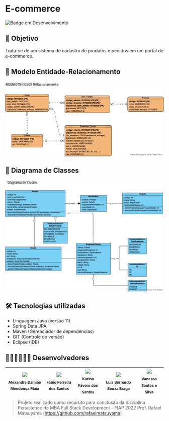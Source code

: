 # E-commerce

![Badge em Desenvolvimento](http://img.shields.io/static/v1?label=STATUS&message=EM%20DESENVOLVIMENTO&color=GREEN&style=for-the-badge)

## 🎯 Objetivo

Trata-se de um sistema de cadastro de produtos e pedidos em um portal de e-commerce.

## 📐 Modelo Entidade-Relacionamento

![MER](images/MER.vpd.jpg)

## 📐 Diagrama de Classes 

![Diagrama de Classes](images/DiagramaClasses.vpd.jpg)

## 🛠️ Tecnologias utilizadas

- Linguagem Java (versão 11)
- Spring Data JPA 
- Maven (Gerenciador de dependências)
- GIT (Controle de versão)
- Eclipse (IDE)

## 👨🏽‍💻👩🏽‍💻 Desenvolvedores 

| [<img src="https://avatars.githubusercontent.com/AlexDamiao86" width=115><br><sub>Alexandre Damião Mendonça Maia</sub>](https://github.com/AlexDamiao86) |  [<img src="https://avatars.githubusercontent.com/Mestre-Bio" width=115><br><sub>Fabio Ferreira dos Santos</sub>](https://github.com/Mestre-Bio) |  [<img src="https://avatars.githubusercontent.com/KarinaFSantos" width=115><br><sub>Karina Fávero dos Santos</sub>](https://github.com/KarinaFSantos) | [<img src="https://avatars.githubusercontent.com/LuBerBraga" width=115><br><sub>Luis Bernardo Souza Braga</sub>](https://github.com/LuBerBraga) |  [<img src="https://avatars.githubusercontent.com/VANESSA-SS" width=115><br><sub>Vanessa Santos e Silva</sub>](https://github.com/VANESSA-SS) |
| :---: | :---: | :---: | :---: | :---: |


>
>Projeto realizado como requisito para conclusão da disciplina Persistence do MBA Full Stack Development - FIAP 2022
>Prof. Rafael Matsuyama (https://github.com/rafaelmatsuyama)
